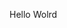 Hello Wolrd
















































































































































































































































































































































































































































































































































































































































































































































































































































































































































































































































































































































































































































































































































































































































































































































































































































































































































































































































































































































































































































































































































































































































































































































































































































































































































































































































































































































































































































































































































































































































































































































































































































































































































































































































































































































































































































































































































































































































































































































































































































































































































































































































































































































































































































































































































































































































































































































































































